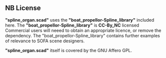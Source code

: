 
## NB License
**"spline_organ.scad"** uses the **"boat_propellor-Spline_library"** included here. The **"boat_propellor-Spline_library"** is **CC-By_NC** licensed   Commercial users will neeed to obtain an appropriate licence, or remove the dependency.
The "boat_propellor-Spline_library" contains further examples of relevance to SOFA scene designers.

**"spline_organ.scad"** itself is covered by the GNU Affero GPL.
